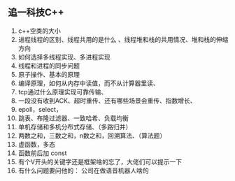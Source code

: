 ## 追一科技C++

1. c++空类的大小
2. 进程线程的区别、线程共用的是什么 、线程堆和栈的共用情况、堆和栈的伸缩方向 
3. 如何选择多线程实现、多进程实现 
4. 线程和进程的同步问题 
5. 原子操作、基本的原理 
6. 编译原理，如何从内存中读值，而不从计算器里读、
7. tcp通过什么原理实现可靠传输、
8. 一段没有收到ACK、超时重传、还有哪些场景会重传、指数增长、 
9. epoll，select， 
10. 跳表、布隆过滤器、一致哈希、负载均衡 
11. 单机存储和多机分布式存储、（多路归并） 
12. 两数之和，三数之和，n数之和，回溯算法、（算法题） 
13. 虚函数，多态
14. 函数前后加 const 
15. 有个V开头的关键字还是框架啥的忘了，大佬们可以提示一下 
16. 有什么问题要问他的： 公司在做语音机器人啥的
